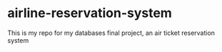 # airline-reservation-system
This is my repo for my databases final project, an air ticket reservation system
